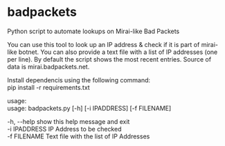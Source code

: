 # badpackets
Python script to automate lookups on Mirai-like Bad Packets 

You can use this tool to look up an IP address & check if it is part of mirai-like botnet. You can also provide a text file with a list of IP addresses (one per line). By default the script shows the most recent entries. Source of data is mirai.badpackets.net.  


Install dependencis using the following command:  
pip install -r requirements.txt  

usage:  
usage: badpackets.py [-h] [-i IPADDRESS] [-f FILENAME]  


  -h, --help    show this help message and exit  
  -i IPADDRESS  IP Address to be checked  
  -f FILENAME   Text file with the list of IP Addresses  
